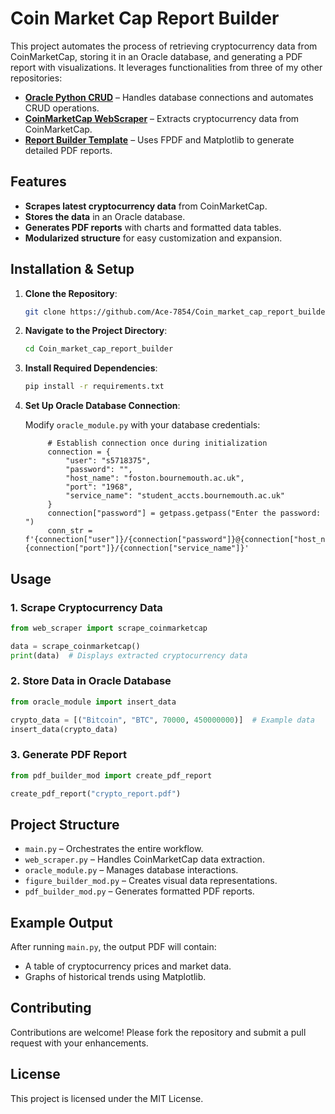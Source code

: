 # Coin Market Cap Report Builder

This project automates the process of retrieving cryptocurrency data from CoinMarketCap, storing it in an Oracle database, and generating a PDF report with visualizations. It leverages functionalities from three of my other repositories:

- **[Oracle Python CRUD](https://github.com/Ace-7854/oracle_python_CRUD)** – Handles database connections and automates CRUD operations.
- **[CoinMarketCap WebScraper](https://github.com/Ace-7854/CoinMarketCap-WebScraper)** – Extracts cryptocurrency data from CoinMarketCap.
- **[Report Builder Template](https://github.com/Ace-7854/Report_Builder_temp)** – Uses FPDF and Matplotlib to generate detailed PDF reports.

## Features

- **Scrapes latest cryptocurrency data** from CoinMarketCap.
- **Stores the data** in an Oracle database.
- **Generates PDF reports** with charts and formatted data tables.
- **Modularized structure** for easy customization and expansion.

## Installation & Setup

1. **Clone the Repository**:

   ```bash
   git clone https://github.com/Ace-7854/Coin_market_cap_report_builder.git
   ```

2. **Navigate to the Project Directory**:

   ```bash
   cd Coin_market_cap_report_builder
   ```

3. **Install Required Dependencies**:

   ```bash
   pip install -r requirements.txt
   ```

4. **Set Up Oracle Database Connection**:

   Modify `oracle_module.py` with your database credentials:

   ```
        # Establish connection once during initialization
        connection = {
            "user": "s5718375",
            "password": "",
            "host_name": "foston.bournemouth.ac.uk",
            "port": "1968",
            "service_name": "student_accts.bournemouth.ac.uk"
        }
        connection["password"] = getpass.getpass("Enter the password: ")
        conn_str = f'{connection["user"]}/{connection["password"]}@{connection["host_name"]}:{connection["port"]}/{connection["service_name"]}'
   ```

## Usage

### 1. Scrape Cryptocurrency Data

```python
from web_scraper import scrape_coinmarketcap

data = scrape_coinmarketcap()
print(data)  # Displays extracted cryptocurrency data
```

### 2. Store Data in Oracle Database

```python
from oracle_module import insert_data

crypto_data = [("Bitcoin", "BTC", 70000, 450000000)]  # Example data
insert_data(crypto_data)
```

### 3. Generate PDF Report

```python
from pdf_builder_mod import create_pdf_report

create_pdf_report("crypto_report.pdf")
```

## Project Structure

- `main.py` – Orchestrates the entire workflow.
- `web_scraper.py` – Handles CoinMarketCap data extraction.
- `oracle_module.py` – Manages database interactions.
- `figure_builder_mod.py` – Creates visual data representations.
- `pdf_builder_mod.py` – Generates formatted PDF reports.

## Example Output

After running `main.py`, the output PDF will contain:
- A table of cryptocurrency prices and market data.
- Graphs of historical trends using Matplotlib.

## Contributing

Contributions are welcome! Please fork the repository and submit a pull request with your enhancements.

## License

This project is licensed under the MIT License.

